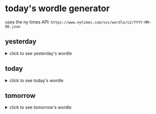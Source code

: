 # today's wordle generator

uses the ny times API: `https://www.nytimes.com/svc/wordle/v2/YYYY-MM-DD.json`

## yesterday

<details>
    <summary>click to see yesterday's wordle</summary>

    flash

</details>

## today

<details>
    <summary>click to see today's wordle</summary>

    blade

</details>

## tomorrow

<details>
    <summary>click to see tomorrow's wordle</summary>

    brawn

</details>
